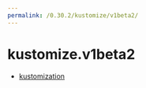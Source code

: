 ```yaml
---
permalink: /0.30.2/kustomize/v1beta2/
---
```


# kustomize.v1beta2



* [kustomization](kustomization.md)